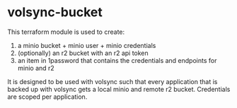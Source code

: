 # volsync-bucket

This terraform module is used to create:

1. a minio bucket + minio user + minio credentials
2. (optionally) an r2 bucket with an r2 api token
3. an item in 1password that contains the credentials and endpoints for minio and r2

It is designed to be used with volsync such that every application that is
backed up with volsync gets a local minio and remote r2 bucket. Credentials are
scoped per application.
